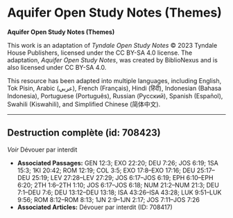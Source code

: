 # Aquifer Open Study Notes (Themes)

**Aquifer Open Study Notes (Themes)**

This work is an adaptation of *Tyndale Open Study Notes* © 2023 Tyndale House Publishers, licensed under the CC BY\-SA 4\.0 license. The adaptation, *Aquifer Open Study Notes*, was created by BiblioNexus and is also licensed under CC BY\-SA 4\.0\.

This resource has been adapted into multiple languages, including English, Tok Pisin, Arabic (عربي), French (Français), Hindi (हिंदी), Indonesian (Bahasa Indonesia), Portuguese (Português), Russian (Русский), Spanish (Español), Swahili (Kiswahili), and Simplified Chinese (简体中文).



--------------------------------

## Destruction complète (id: 708423)

*Voir* Dévouer par interdit

* **Associated Passages:** GEN 12:3; EXO 22:20; DEU 7:26; JOS 6:19; 1SA 15:3; 1KI 20:42; ROM 12:19; COL 3:5; EXO 17:8–EXO 17:16; DEU 25:17–DEU 25:19; LEV 27:28–LEV 27:29; JOS 6:17–JOS 6:19; EPH 6:10–EPH 6:20; 2TH 1:6–2TH 1:10; JOS 6:17–JOS 6:18; NUM 21:2–NUM 21:3; DEU 7:1–DEU 7:6; DEU 13:12–DEU 13:18; ISA 43:26–ISA 43:28; LUK 9:51–LUK 9:56; ROM 8:12–ROM 8:13; 1JN 2:9–1JN 2:17; JOS 7:11–JOS 7:26
* **Associated Articles:** Dévouer par interdit (ID: 708417)

